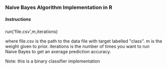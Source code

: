 ### Naive Bayes Algorithm Implementation in R

##### Instructions

run('file.csv',m,iterations)

where file.csv is the path to the data file with target labelled "class". m is the weight given to prior. iterations is the number of times you want to run Naive Bayes to get an average prediction accuracy.

Note: this is a binary classifier implementation
